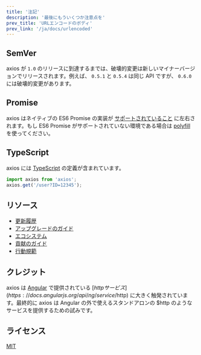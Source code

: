 ```yaml
---
title: '注記'
description: '最後にもういくつか注意点を'
prev_title: 'URLエンコードのボディ'
prev_link: '/ja/docs/urlencoded'
---
```


## SemVer

axios が `1.0` のリリースに到達するまでは、破壊的変更は新しいマイナーバージョンでリリースされます。例えば、 `0.5.1` と `0.5.4` は同じ API ですが、 `0.6.0` には破壊的変更があります。

## Promise

axios はネイティブの ES6 Promise の実装が [サポートされていること](http://caniuse.com/promises) に左右されます。もし ES6 Promise がサポートされていない環境である場合は [polyfill](https://github.com/jakearchibald/es6-promise) を使ってください。

## TypeScript
axios には [TypeScript](https://www.typescriptlang.org/ja/) の定義が含まれています。
```typescript
import axios from 'axios';
axios.get('/user?ID=12345');
```

## リソース

* [更新履歴](https://github.com/axios/axios/blob/master/CHANGELOG.md)
* [アップグレードのガイド](https://github.com/axios/axios/blob/master/UPGRADE_GUIDE.md)
* [エコシステム](https://github.com/axios/axios/blob/master/ECOSYSTEM.md)
* [貢献のガイド](https://github.com/axios/axios/blob/master/CONTRIBUTING.md)
* [行動規範](https://github.com/axios/axios/blob/master/CODE_OF_CONDUCT.md)

## クレジット

axios は [Angular](https://angularjs.org/) で提供されている [$http サービス](https://docs.angularjs.org/api/ng/service/$http) に大きく触発されています。最終的に axios は Angular の外で使えるスタンドアロンの $http のようなサービスを提供するための試みです。

## ライセンス

[MIT](https://github.com/axios/axios/blob/master/LICENSE)